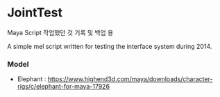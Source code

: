# JointTest
Maya Script 작업했던 것 기록 및 백업 용

A simple mel script written for testing the interface system during 2014.

### Model 
* Elephant : https://www.highend3d.com/maya/downloads/character-rigs/c/elephant-for-maya-17926
